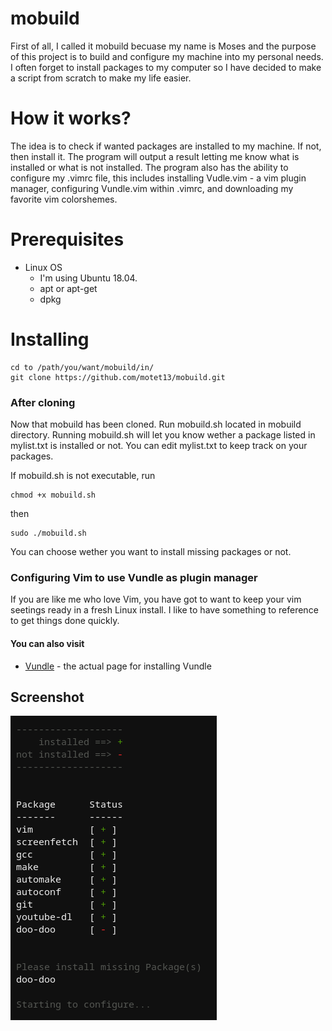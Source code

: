 # mobuild

  First of all, I called it mobuild becuase my name is Moses and the purpose of this project is to build and configure my machine into my personal needs. I often forget to install packages to my computer so I have decided to make a script from scratch to make my life easier.
  
# How it works?
  
  The idea is to check if wanted packages are installed to my machine. If not, then install it. The program will output a result letting me know what is installed or what is not installed. The program also has the ability to configure my .vimrc file, this includes installing Vudle.vim - a vim plugin manager, configuring Vundle.vim within .vimrc, and downloading my favorite vim colorshemes.  
  
# Prerequisites

  * Linux OS
    * I'm using Ubuntu 18.04. 
    * apt or apt-get
    * dpkg
    
# Installing
```
cd to /path/you/want/mobuild/in/
git clone https://github.com/motet13/mobuild.git
```
### After cloning
  Now that mobuild has been cloned. Run mobuild.sh located in mobuild directory. Running mobuild.sh will let you know wether a package listed in mylist.txt is installed or not. You can edit mylist.txt to keep track on your packages.

If mobuild.sh is not executable, run
```
chmod +x mobuild.sh
```
then
```
sudo ./mobuild.sh
```
You can choose wether you want to install missing packages or not.

### Configuring Vim to use Vundle as plugin manager
If you are like me who love Vim, you have got to want to keep your vim seetings ready in a fresh Linux install. I like to have something to reference to get things done quickly.

#### You can also visit
* [Vundle](http://github.com/VundleVim/Vundle.Vim) - the actual page for installing Vundle





## Screenshot

![screentshot](images/Screenshot%202019-08-25%20at%2010.49.20%20AM.png)

